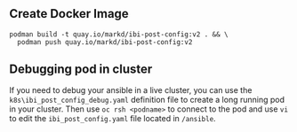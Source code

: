 #

## Create Docker Image

```
podman build -t quay.io/markd/ibi-post-config:v2 . && \
  podman push quay.io/markd/ibi-post-config:v2
```

## Debugging pod in cluster

If you need to debug your ansible in a live cluster, you can use the `k8s\ibi_post_config_debug.yaml` definition file to create a long running pod in your cluster. Then use `oc rsh <podname>` to connect to the pod and use `vi` to edit the `ibi_post_config.yaml` file located in `/ansible`.